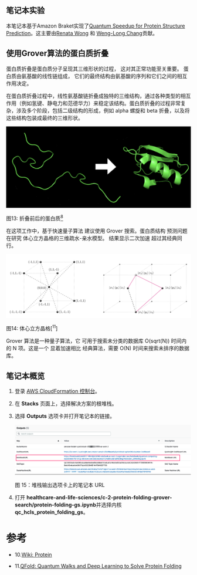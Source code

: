 ## 笔记本实验

本笔记本基于Amazon Braket实现了[Quantum Speedup for Protein Structure Prediction](https://ieeexplore.ieee.org/document/9374469)。这主要由[Renata Wong](https://scholar.google.com/citations?user=XVFoBw4AAAAJ&hl=en) 和 [Weng-Long Chang](https://ieeexplore.ieee.org/author/37273919400)贡献。

## 使用Grover算法的蛋白质折叠

蛋白质折叠是蛋白质分子呈现其三维形状的过程，
这对其正常功能至关重要。
蛋白质由氨基酸的线性链组成，
它们的最终结构由氨基酸的序列和它们之间的相互作用决定。

在蛋白质折叠过程中，线性氨基酸链折叠成独特的三维结构，通过各种类型的相互作用（例如氢键、静电力和范德华力）来稳定该结构。蛋白质折叠的过程非常复杂，涉及多个阶段，包括二级结构的形成，例如 alpha 螺旋和 beta 折叠，以及将这些结构包装成最终的三维形状。

![Protein](../../images/protein-folding.png)

图13: 折叠前后的蛋白质[<sup>8</sup>](#wiki-protein)

在这项工作中，基于快速量子算法
建议使用 Grover 搜索。蛋白质结构
预测问题在研究
体心立方晶格的三维疏水-亲水模型。
结果显示二次加速
超过其经典同行。

![bcc](../../images/bcc.png)

图14: 体心立方晶格[<sup>11</sup>]

Grover 算法是一种量子算法，它
可用于搜索未分类的数据库
O(sqrt(N)) 时间内的 N 项。这是一个
显着加速相比
经典算法，需要 O(N) 时间来搜索未排序的数据库。

## 笔记本概览

1. 登录 [AWS CloudFormation 控制台](https://console.aws.amazon.com/cloudformation/home?)。
2. 在 **Stacks** 页面上，选择解决方案的根堆栈。
3. 选择 **Outputs** 选项卡并打开笔记本的链接。

    ![部署输出](../../images/deploy_output_notebook.png)

    图 15：堆栈输出选项卡上的笔记本 URL

4. 打开
**healthcare-and-life-sciences/c-2-protein-folding-grover-search/protein-folding-gs.ipynb**并选择内核
**qc_hcls_protein_folding_gs**。

# 参考
<div id='wiki-protein'></div>

- 10.[Wiki: Protein](https://en.wikipedia.org/wiki/Protein_folding)

- 11.[QFold: Quantum Walks and Deep Learning to Solve Protein Folding](https://iopscience.iop.org/article/10.1088/2058-9565/ac4f2f)
